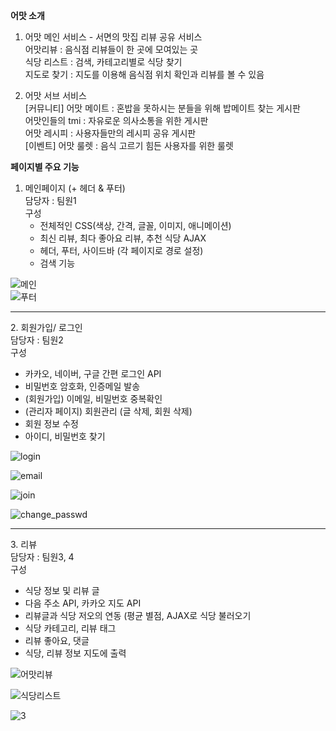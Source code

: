 <b>어맛 소개</b> <br>
  1) 어맛 메인 서비스 - 서면의 맛집 리뷰 공유 서비스 <br>
                       어맛리뷰 : 음식점 리뷰들이 한 곳에 모여있는 곳 <br>
                       식당 리스트 : 검색, 카테고리별로 식당 찾기 <br>
                       지도로 찾기 : 지도를 이용해 음식점 위치 확인과 리뷰를 볼 수 있음 <br>
                   
  2) 어맛 서브 서비스 <br>
     [커뮤니티] 어맛 메이트 : 혼밥을 못하시는 분들을 위해 밥메이트 찾는 게시판 <br> 
               어맛인들의 tmi : 자유로운 의사소통을 위한 게시판 <br>
               어맛 레시피 : 사용자들만의 레시피 공유 게시판 <br>
     [이벤트]   어맛 룰렛 : 음식 고르기 힘든 사용자를 위한 룰렛 <br>

<b>페이지별 주요 기능</b> <br>

  1. 메인페이지 (+ 헤더 & 푸터) <br>
     담당자 : 팀원1 <br>
     구성 <br>
     <ul>
       <li> 전체적인 CSS(색상,  간격, 글꼴, 이미지, 애니메이션) </li>
       <li> 최신 리뷰, 최다 좋아요 리뷰, 추천 식당 AJAX </li>
       <li> 헤더, 푸터, 사이드바 (각 페이지로 경로 설정) </li>
       <li> 검색 기능 </li>
     </ul>
     
![메인](https://user-images.githubusercontent.com/107300167/192664111-77ed11f3-415f-47d6-957f-8edd272d4169.jpg) <br>
![푸터](https://user-images.githubusercontent.com/107300167/192664141-b2ec6283-f700-4a89-9a0f-bd9faba32b99.jpg) <br>
     
     
<hr>
   2. 회원가입/ 로그인 <br>
       담당자 :  팀원2 <br>
       구성 <br> 
      <ul>
        <li> 카카오, 네이버, 구글 간편 로그인 API </li>
        <li> 비밀번호 암호화, 인증메일 발송 </li>
        <li> (회원가입) 이메일, 비밀번호 중복확인 </li>
        <li> (관리자 페이지) 회원관리 (글 삭제, 회원 삭제) </li>
        <li> 회원 정보 수정 </li>
        <li> 아이디, 비밀번호 찾기 </li>
      </ul> 
  
![login](https://user-images.githubusercontent.com/107300167/192667871-e6af975b-0fa7-4fcc-a997-6623b41897f2.jpg)

![email](https://user-images.githubusercontent.com/107300167/192667694-4c6448e8-3b9b-4c48-9687-08b670eae7da.jpg)

![join](https://user-images.githubusercontent.com/107300167/192667714-e6c27eae-364e-48ce-8753-b26c962470e9.jpg)

![change_passwd](https://user-images.githubusercontent.com/107300167/192667736-8cdb32dc-dc27-4858-ab5f-4e34a51aafac.jpg) <br>


<hr>
  3. 리뷰 <br>
     담당자 : 팀원3, 4 <br>
     구성 <br>
     <ul>
       <li>식당 정보 및 리뷰 글</li>
       <li>다음 주소 API, 카카오 지도 API</li>
       <li>리뷰글과 식당 저오의 연동 (평균 별점, AJAX로 식당 불러오기</li>
       <li>식당 카테고리, 리뷰 태그</li>
       <li>리뷰 좋아요, 댓글</li>
       <li>식당, 리뷰 정보 지도에 출력</li>
      </ul>
      
![어맛리뷰](https://user-images.githubusercontent.com/107300167/192669781-81f57625-d407-42d0-8e36-97143282d647.jpg)

![식당리스트](https://user-images.githubusercontent.com/107300167/192669804-b1efadc7-2bc4-4c51-937d-5251db428be3.jpg)

![3](https://user-images.githubusercontent.com/107300167/192669820-7fb6a265-0a65-477f-8732-e82145e0abc9.jpg)


      
      
      
      

